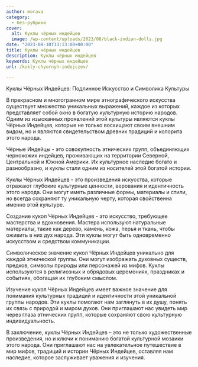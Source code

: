 ```yaml
---
author: morava
category:
  - без-рубрики
cover:
  alt: Куклы чёрных индейцев
  image: /wp-content/uploads/2023/08/black-indian-dolls.jpg
date: "2023-08-10T13:13:00+00:00"
title: Куклы чёрных индейцев
description: Куклы чёрных индейцев
keywords: Куклы чёрных индейцев
url: /kukly-chyornyh-indejczev/

---
```

Куклы Чёрных Индейцев: Подлинное Искусство и Символика Культуры

В прекрасном и многогранном мире этнографического искусства существует множество уникальных выражений, каждое из которых представляет собой окно в богатую культурную историю народов. Одним из изысканных проявлений этой культуры являются куклы Чёрных Индейцев, которые не только восхищают своим внешним видом, но и являются свидетельством древних традиций и колорита этого народа.

Чёрные Индейцы \- это совокупность этнических групп, объединяющих чернокожих индейцев, проживающих на территории Северной, Центральной и Южной Америки. Их культурное наследие богато и разнообразно, и куклы стали одним из носителей этой богатой истории.

Куклы Чёрных Индейцев \- это произведения искусства, которые отражают глубокие культурные ценности, верования и идентичность этого народа. Они могут иметь различные формы, материалы и стили, но всегда сохраняют ту уникальную черту, которая свойственна именно этой культуре.

Создание кукол Чёрных Индейцев \- это искусство, требующее мастерства и вдохновения. Мастера используют натуральные материалы, такие как дерево, камень, кожа, перья и ткань, чтобы оживить в них дух народа. Эти куклы могут быть одновременно искусством и средством коммуникации.

Символическое значение кукол Чёрных Индейцев уникально для каждой этнической группы. Они могут изображать духовных существ, предков, символы природы или персонажей из мифов. Куклы используются в религиозных и обрядовых церемониях, праздниках и событиях, обогащая их глубоким смыслом.

Изучение кукол Чёрных Индейцев имеет важное значение для понимания культурных традиций и идентичности этой уникальной группы народов. Эти куклы помогают нам заглянуть в их душу, понять их связь с природой и миром духов. Они приглашают нас увидеть мир через глаза этнических групп, которые сохраняют свою культурную индивидуальность.

В заключение, куклы Чёрных Индейцев – это не только художественные произведения, но и ключи к пониманию богатой культурной мозаики этого народа. Они приглашают нас на увлекательное путешествие в мир мифов, традиций и истории Чёрных Индейцев, оставляя нам наследие, которое заслуживает уважения и изучения.
